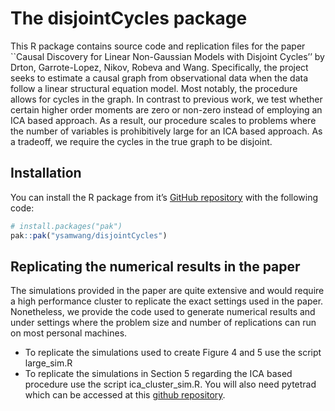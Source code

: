 
<!-- README.md is generated from README.Rmd. Please edit that file -->

# The disjointCycles package

<!-- badges: start -->
<!-- badges: end -->

This R package contains source code and replication files for the paper
\`\`Causal Discovery for Linear Non-Gaussian Models with Disjoint
Cycles’’ by Drton, Garrote-Lopez, Nikov, Robeva and Wang. Specifically,
the project seeks to estimate a causal graph from observational data
when the data follow a linear structural equation model. Most notably,
the procedure allows for cycles in the graph. In contrast to previous
work, we test whether certain higher order moments are zero or non-zero
instead of employing an ICA based approach. As a result, our procedure
scales to problems where the number of variables is prohibitively large
for an ICA based approach. As a tradeoff, we require the cycles in the
true graph to be disjoint.

## Installation

You can install the R package from it’s [GitHub
repository](https://github.com/ysamwang/disjointCycles) with the
following code:

``` r
# install.packages("pak")
pak::pak("ysamwang/disjointCycles")
```

## Replicating the numerical results in the paper

The simulations provided in the paper are quite extensive and would
require a high performance cluster to replicate the exact settings used
in the paper. Nonetheless, we provide the code used to generate
numerical results and under settings where the problem size and number
of replications can run on most personal machines.

- To replicate the simulations used to create Figure 4 and 5 use the
  script large_sim.R
- To replicate the simulations in Section 5 regarding the ICA based
  procedure use the script ica_cluster_sim.R. You will also need
  pytetrad which can be accessed at this [github
  repository](https://github.com/cmu-phil/py-tetrad).
